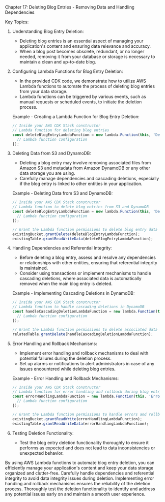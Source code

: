 Chapter 17: Deleting Blog Entries - Removing Data and Handling Dependencies

Key Topics:

1. Understanding Blog Entry Deletion:
   - Deleting blog entries is an essential aspect of managing your application's content and ensuring data relevance and accuracy.
   - When a blog post becomes obsolete, redundant, or no longer needed, removing it from your database or storage is necessary to maintain a clean and up-to-date blog.

2. Configuring Lambda Functions for Blog Entry Deletion:
   - In the provided CDK code, we demonstrate how to utilize AWS Lambda functions to automate the process of deleting blog entries from your data storage.
   - Lambda functions can be triggered by various events, such as manual requests or scheduled events, to initiate the deletion process.

   Example - Creating a Lambda Function for Blog Entry Deletion:
   ```typescript
   // Inside your AWS CDK Stack constructor
   // Lambda function for deleting blog entries
   const deleteBlogEntryLambdaFunction = new lambda.Function(this, 'DeleteBlogEntryLambda', {
     // Lambda function configuration
   });
   ```

3. Deleting Data from S3 and DynamoDB:
   - Deleting a blog entry may involve removing associated files from Amazon S3 and metadata from Amazon DynamoDB or any other data storage you are using.
   - Carefully manage dependencies and cascading deletions, especially if the blog entry is linked to other entities in your application.

   Example - Deleting Data from S3 and DynamoDB:
   ```typescript
   // Inside your AWS CDK Stack constructor
   // Lambda function to delete blog entries from S3 and DynamoDB
   const deleteBlogEntryLambdaFunction = new lambda.Function(this, 'DeleteBlogEntryLambda', {
     // Lambda function configuration
   });

   // Grant the Lambda function permissions to delete blog entry data from S3 and DynamoDB
   existingBucket.grantDelete(deleteBlogEntryLambdaFunction);
   existingTable.grantReadWriteData(deleteBlogEntryLambdaFunction);
   ```

4. Handling Dependencies and Referential Integrity:
   - Before deleting a blog entry, assess and resolve any dependencies or relationships with other entities, ensuring that referential integrity is maintained.
   - Consider using transactions or implement mechanisms to handle cascading deletions, where associated data is automatically removed when the main blog entry is deleted.

   Example - Implementing Cascading Deletions in DynamoDB:
   ```typescript
   // Inside your AWS CDK Stack constructor
   // Lambda function to handle cascading deletions in DynamoDB
   const handleCascadingDeletionLambdaFunction = new lambda.Function(this, 'HandleCascadingDeletionLambda', {
     // Lambda function configuration
   });

   // Grant the Lambda function permissions to delete associated data in DynamoDB
   relatedTable.grantDelete(handleCascadingDeletionLambdaFunction);
   ```

5. Error Handling and Rollback Mechanisms:
   - Implement error handling and rollback mechanisms to deal with potential failures during the deletion process.
   - Set up alarms or notifications to alert administrators in case of any issues encountered while deleting blog entries.

   Example - Error Handling and Rollback Mechanisms:
   ```typescript
   // Inside your AWS CDK Stack constructor
   // Lambda function for error handling and rollback during blog entry deletion
   const errorHandlingLambdaFunction = new lambda.Function(this, 'ErrorHandlingLambda', {
     // Lambda function configuration
   });

   // Grant the Lambda function permissions to handle errors and rollback deletions
   existingBucket.grantReadWrite(errorHandlingLambdaFunction);
   existingTable.grantReadWriteData(errorHandlingLambdaFunction);
   ```

6. Testing Deletion Functionality:
   - Test the blog entry deletion functionality thoroughly to ensure it performs as expected and does not lead to data inconsistencies or unexpected behavior.

By using AWS Lambda functions to automate blog entry deletion, you can efficiently manage your application's content and keep your data storage organized and clutter-free. Carefully handle dependencies and referential integrity to avoid data integrity issues during deletion. Implementing error handling and rollback mechanisms ensures the reliability of the deletion process. Thoroughly test the deletion functionality to identify and address any potential issues early on and maintain a smooth user experience.